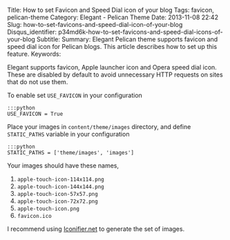 Title: How to set Favicon and Speed Dial icon of your blog
Tags: favicon, pelican-theme
Category: Elegant - Pelican Theme
Date: 2013-11-08 22:42
Slug: how-to-set-favicons-and-speed-dial-icon-of-your-blog
Disqus_identifier: p34md6k-how-to-set-favicons-and-speed-dial-icons-of-your-blog
Subtitle: 
Summary: Elegant Pelican theme supports favicon and speed dial icon for Pelican
    blogs. This article describes how to set up this feature.
Keywords: 

Elegant supports favicon, Apple launcher icon and Opera speed dial icon. These
are disabled by default to avoid unnecessary HTTP requests on sites that do not
use them.

To enable set `USE_FAVICON` in your configuration

    :::python
    USE_FAVICON = True

Place your images in `content/theme/images` directory, and define `STATIC_PATHS`
variable in your configuration

    :::python
    STATIC_PATHS = ['theme/images', 'images']

Your images should have these names,

1. `apple-touch-icon-114x114.png`
1. `apple-touch-icon-144x144.png`
1. `apple-touch-icon-57x57.png`
1. `apple-touch-icon-72x72.png`
1. `apple-touch-icon.png`
1. `favicon.ico`

I recommend using [Iconifier.net](http://iconifier.net/) to generate the set of
images.

